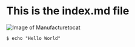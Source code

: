 # This is the index.md file
![Image of Manufacturetocat](https://octodex.github.com/images/manufacturetocat.png)
```
$ echo "Hello World"
```
